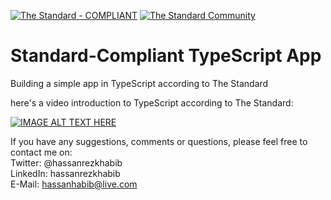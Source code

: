 [![The Standard - COMPLIANT](https://img.shields.io/badge/The_Standard-COMPLIANT-2ea44f)](https://github.com/hassanhabib/The-Standard)
[![The Standard Community](https://img.shields.io/discord/934130100008538142?color=%237289da&label=The%20Standard%20Community&logo=Discord)](https://discord.gg/vdPZ7hS52X)

# Standard-Compliant TypeScript App
Building a simple app in TypeScript according to The Standard


here's a video introduction to TypeScript according to The Standard:

[![IMAGE ALT TEXT HERE](https://img.youtube.com/vi/EIIDBGO21A8/0.jpg)](https://www.youtube.com/watch?v=EIIDBGO21A8)


If you have any suggestions, comments or questions, please feel free to contact me on:
<br />
Twitter: @hassanrezkhabib
<br />
LinkedIn: hassanrezkhabib
<br />
E-Mail: hassanhabib@live.com
<br />
